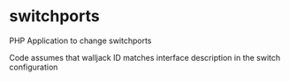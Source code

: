 switchports
===========

PHP Application to change switchports

Code assumes that walljack ID matches interface description in the switch configuration
